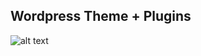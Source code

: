 ## Wordpress Theme + Plugins

![alt text](https://github.com/eirikandreas/wordpress-marque-theme/blob/master/screenshot.png)
